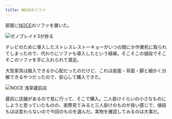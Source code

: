 ```yaml
---
title: NOCEのソファ
---
```

部屋に[NOCE](https://www.noce.co.jp/)のソファを置いた。

![](https://lh3.googleusercontent.com/BJfC6HAlpgbVYhsvX-QvOpmlyxiWR7eEw6J7IZmEY7S-nvZJPNOjhU1Q5qK_D3Fndj-V4w5FBm458obkPPSCh1sCG2v15zvLef52klde1ONjODTK7P6rq-10dTcvb-5xhbG1Zx8v2XLY9E6wRz5Y8KPbeZygFteY1_YlL11xtTlWrzbU8_A6dVNgqW77Yg "ゼノブレイド3が捗る")

テレビのために導入したストレスレストーキョーがいつの間にか作業机に取られてしまったので、代わりにソファも導入したという経緯。そこそこの値段でそこそこのソファを手に入れられて満足。

大型家具は搬入できるか心配だったのだけど、これは座面・背面・脚と細かく分解できるやつだったので、安心して購入できた。

![](https://lh6.googleusercontent.com/HHKRvmG3gbBNIFlvtNFLhD_Dq9CouOukLokdQ04lme7aHO64plbtVG97JLEGw-41m9R13Ec2PccZ1844xTz4NVsnWH8r8qoobJdQFFFLcXuU2ODzFnMjFAkNN7md65dTWXSJc4Lukfj8Eq8QgiP7_E4ijNO5_5EwekHP2PhBWYeJYa2OXO40X0VjWjdB3A "NOCE 浅草蔵前店")

蔵前に店舗があるので見に行って、そこで購入。二人掛けぐらいの小さなものにしようと思っていたものの、実際見てみると三人掛けのものが良い感じで、値段もほぼ変わらないので今回のものを選んだ。実物を確認してみるのは大事だ。
